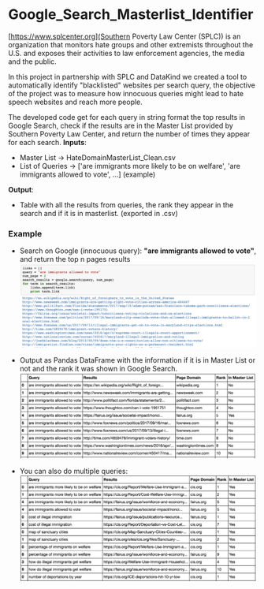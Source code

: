 # Google_Search_Masterlist_Identifier

[https://www.splcenter.org](Southern Poverty Law Center (SPLC)) is an organization that monitors hate groups and other extremists throughout the U.S. and exposes their activities to law enforcement agencies, the media and the public.

In this project in partnership with SPLC and DataKind we created a tool to automatically identify "blacklisted" websites per search query, the objective of the project was to measure how innocuous queries might lead to hate speech websites and reach more people.  

The developed code get for each query in string format the top results in Google Search, check if the results are in the Master List provided by Southern Poverty Law Center, and return the number of times they appear for each search.
**Inputs**:
- Master List -> HateDomainMasterList_Clean.csv
- List of Queries -> ['are immigrants more likely to be on welfare', 'are immigrants allowed to vote', ...] (example)

**Output**:
- Table with all the results from queries, the rank they appear in the search and if it is in masterlist. (exported in .csv)

### Example
- Search on Google (innocuous query): **"are immigrants allowed to vote"**, and return the top n pages results
![ss_1](ss_1.png)

- Output as Pandas DataFrame with the information if it is in Master List or not and the rank it was shown in Google Search.
![ss_2](ss_2.png)

- You can also do multiple queries:
![ss_3](ss_3.png)
 
